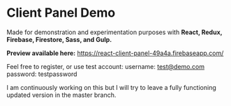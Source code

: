 # Client Panel Demo

Made for demonstration and experimentation purposes with **React, Redux, Firebase, Firestore, Sass, and Gulp.**

**Preview available here:** https://react-client-panel-49a4a.firebaseapp.com/

Feel free to register, or use test account:
username: test@demo.com
password: testpassword

I am continuously working on this but I will try to leave a fully functioning updated version in the master branch.
